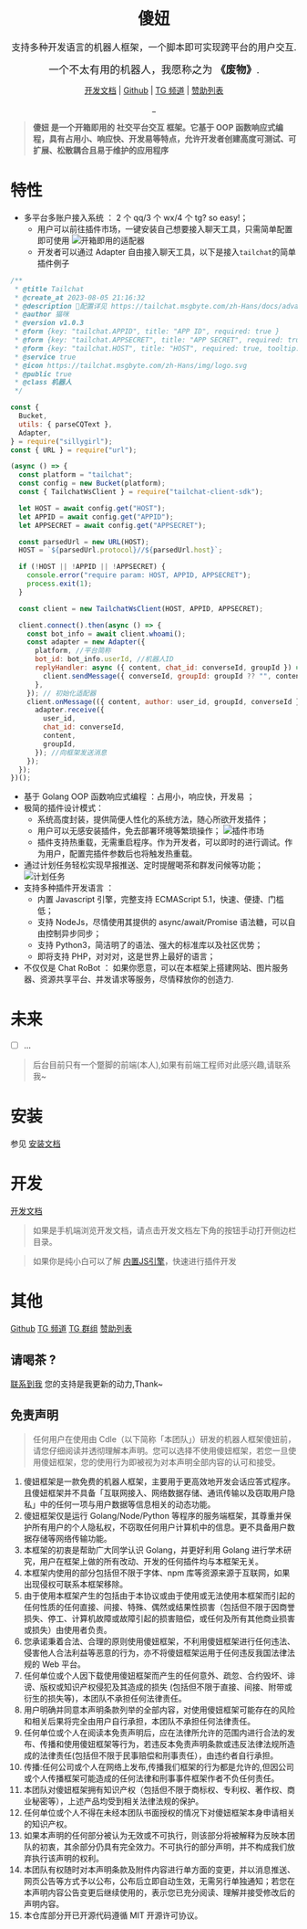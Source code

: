 <h1 align="center">傻妞</h1>
<div align="center">
<font size=3> 支持多种开发语言的机器人框架，一个脚本即可实现跨平台的用户交互.</font>

<font size=4>一个不太有用的机器人，我愿称之为 **《废物》**.</font>

[开发文档](https://cdle.github.io/sillyGirl) | [Github](https://github.com/cdle/sillyGirl) | [TG 频道](https://t.me/kczz2021) | [赞助列表](./sponsors.md)

\_

</div>

> **傻妞 是一个开箱即用的 社交平台交互 框架。它基于 OOP 函数响应式编程，具有占用小、响应快、开发易等特点，允许开发者创建高度可测试、可扩展、松散耦合且易于维护的应用程序**

# 特性

- 多平台多账户接入系统 ： 2 个 qq/3 个 wx/4 个 tg? so easy!；
  - 用户可以前往插件市场，一键安装自己想要接入聊天工具，只需简单配置即可使用
    ![开箱即用的适配器](md/image/use/adapters.png)
  - 开发者可以通过 Adapter 自由接入聊天工具，以下是接入`tailchat`的简单插件例子

```javascript
/**
 * @title Tailchat
 * @create_at 2023-08-05 21:16:32
 * @description 🐒配置详见 https://tailchat.msgbyte.com/zh-Hans/docs/advanced-usage/openapp/ws
 * @author 猫咪
 * @version v1.0.3
 * @form {key: "tailchat.APPID", title: "APP ID", required: true }
 * @form {key: "tailchat.APPSECRET", title: "APP SECRET", required: true }
 * @form {key: "tailchat.HOST", title: "HOST", required: true, tooltip: "服务器http地址" }
 * @service true
 * @icon https://tailchat.msgbyte.com/zh-Hans/img/logo.svg
 * @public true
 * @class 机器人
 */

const {
  Bucket,
  utils: { parseCQText },
  Adapter,
} = require("sillygirl");
const { URL } = require("url");

(async () => {
  const platform = "tailchat";
  const config = new Bucket(platform);
  const { TailchatWsClient } = require("tailchat-client-sdk");

  let HOST = await config.get("HOST");
  let APPID = await config.get("APPID");
  let APPSECRET = await config.get("APPSECRET");

  const parsedUrl = new URL(HOST);
  HOST = `${parsedUrl.protocol}//${parsedUrl.host}`;

  if (!HOST || !APPID || !APPSECRET) {
    console.error("require param: HOST, APPID, APPSECRET");
    process.exit(1);
  }

  const client = new TailchatWsClient(HOST, APPID, APPSECRET);

  client.connect().then(async () => {
    const bot_info = await client.whoami();
    const adapter = new Adapter({
      platform, //平台简称
      bot_id: bot_info.userId, //机器人ID
      replyHandler: async ({ content, chat_id: converseId, groupId }) => {
        client.sendMessage({ converseId, groupId: groupId ?? "", content }); //往社交平台发送消息
      },
    }); // 初始化适配器
    client.onMessage(({ content, author: user_id, groupId, converseId }) => {
      adapter.receive({
        user_id,
        chat_id: converseId,
        content,
        groupId,
      }); //向框架发送消息
    });
  });
})();
```

- 基于 Golang OOP 函数响应式编程 ：占用小，响应快，开发易 ；
- 极简的插件设计模式：
  - 系统高度封装，提供简便人性化的系统方法，随心所欲开发插件；
  - 用户可以无感安装插件，免去部署环境等繁琐操作；
  ![插件市场](md/image/use/market.png)
  - 插件支持热重载，无需重启程序。作为开发者，可以即时的进行调试。作为用户，配置完插件参数后也将触发热重载。
- 通过计划任务轻松实现早报推送、定时提醒喝茶和群发问候等功能；
  ![计划任务](md/image/use/task.png)
- 支持多种插件开发语言 ：
  - 内置 Javascript 引擎，完整支持 ECMAScript 5.1，快速、便捷、门槛低；
  - 支持 NodeJs，尽情使用其提供的 async/await/Promise 语法糖，可以自由控制异步同步；
  - 支持 Python3，简洁明了的语法、强大的标准库以及社区优势；
  - 即将支持 PHP，对对对，这是世界上最好的语言；
- 不仅仅是 Chat RoBot ： 如果你愿意，可以在本框架上搭建网站、图片服务器、资源共享平台、并发请求等服务，尽情释放你的创造力.

# 未来

- [ ] ...

> 后台目前只有一个蹩脚的前端(本人),如果有前端工程师对此感兴趣,请联系我~

# 安装

参见 [安装文档](./md/init.md)

# 开发

[开发文档](https://cdle.github.io/sillyGirl)

> 如果是手机端浏览开发文档，请点击开发文档左下角的按钮手动打开侧边栏目录。

> 如果你是纯小白可以了解 [内置JS引擎](./md/goja.md)，快速进行插件开发

# 其他

[Github](https://github.com/cdle/sillyGirl)
[TG 频道](https://t.me/kczz2021)
[TG 群组](https://t.me/trialerr)
[赞助列表](./sponsors.md)

## 请喝茶 ?

[联系到我](https://t.me/cdle1994)
您的支持是我更新的动力,Thank~

## 免责声明

> 任何用户在使用由 Cdle（以下简称「本团队」）研发的机器人框架傻妞前，请您仔细阅读并透彻理解本声明。您可以选择不使用傻妞框架，若您一旦使用傻妞框架，您的使用行为即被视为对本声明全部内容的认可和接受。

1. 傻妞框架是一款免费的机器人框架，主要用于更高效地开发会话应答式程序。且傻妞框架并不具备「互联网接入、网络数据存储、通讯传输以及窃取用户隐私」中的任何一项与用户数据等信息相关的动态功能。
2. 傻妞框架仅是运行 Golang/Node/Python 等程序的服务端框架，其尊重并保护所有用户的个人隐私权，不窃取任何用户计算机中的信息。更不具备用户数据存储等网络传输功能。
3. 本框架的初衷是帮助广大同学认识 Golang，并更好利用 Golang 进行学术研究，用户在框架上做的所有改动、开发的任何插件均与本框架无关。
4. 本框架内使用的部分包括但不限于字体、npm 库等资源来源于互联网，如果出现侵权可联系本框架移除。
5. 由于使用本框架产生的包括由于本协议或由于使用或无法使用本框架而引起的任何性质的任何直接、间接、特殊、偶然或结果性损害（包括但不限于因商誉损失、停工、计算机故障或故障引起的损害赔偿，或任何及所有其他商业损害或损失）由使用者负责。
6. 您承诺秉着合法、合理的原则使用傻妞框架，不利用傻妞框架进行任何违法、侵害他人合法利益等恶意的行为，亦不将傻妞框架运用于任何违反我国法律法规的 Web 平台。
7. 任何单位或个人因下载使用傻妞框架而产生的任何意外、疏忽、合约毁坏、诽谤、版权或知识产权侵犯及其造成的损失 (包括但不限于直接、间接、附带或衍生的损失等)，本团队不承担任何法律责任。
8. 用户明确并同意本声明条款列举的全部内容，对使用傻妞框架可能存在的风险和相关后果将完全由用户自行承担，本团队不承担任何法律责任。
9. 任何单位或个人在阅读本免责声明后，应在法律所允许的范围内进行合法的发布、传播和使用傻妞框架等行为，若违反本免责声明条款或违反法律法规所造成的法律责任(包括但不限于民事赔偿和刑事责任），由违约者自行承担。
10. 传播:任何公司或个人在网络上发布,传播我们框架的行为都是允许的,但因公司或个人传播框架可能造成的任何法律和刑事事件框架作者不负任何责任。
11. 本团队对傻妞框架拥有知识产权（包括但不限于商标权、专利权、著作权、商业秘密等），上述产品均受到相关法律法规的保护。
12. 任何单位或个人不得在未经本团队书面授权的情况下对傻妞框架本身申请相关的知识产权。
13. 如果本声明的任何部分被认为无效或不可执行，则该部分将被解释为反映本团队的初衷，其余部分仍具有完全效力。不可执行的部分声明，并不构成我们放弃执行该声明的权利。
14. 本团队有权随时对本声明条款及附件内容进行单方面的变更，并以消息推送、网页公告等方式予以公布，公布后立即自动生效，无需另行单独通知；若您在本声明内容公告变更后继续使用的，表示您已充分阅读、理解并接受修改后的声明内容。
15. 本仓库部分开已开源代码遵循 MIT 开源许可协议。
